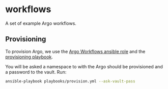# workflows
A set of example Argo workflows.


## Provisioning

To provision Argo, we use the [Argo Workflows ansible role](https://github.com/CermakM/ansible-role-argo-workflows) and the [provisioning playbook](/playbooks/provision.yml).

You will be asked a namespace to with the Argo should be provisioned and a password to the vault. Run:

```bash
ansible-playbook playbooks/provision.yml --ask-vault-pass
```
